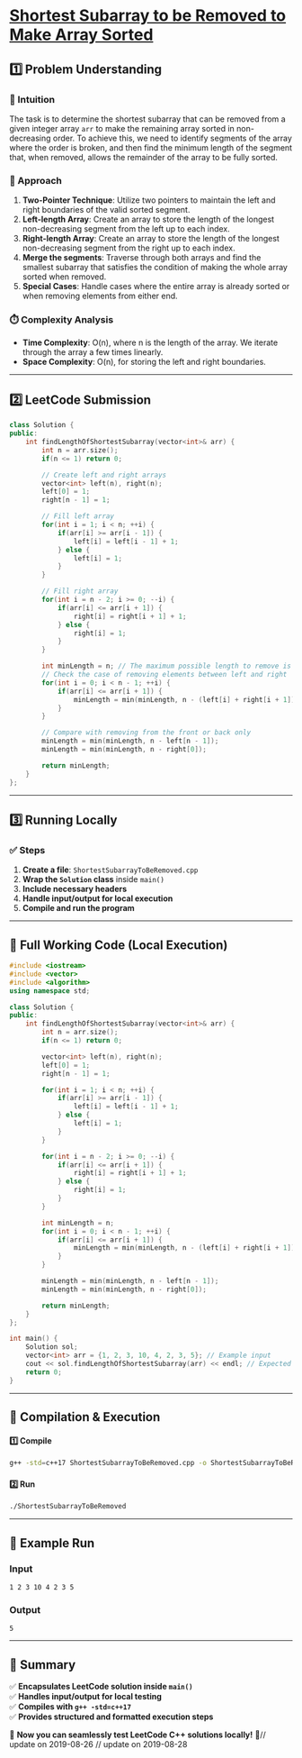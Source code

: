 # **[Shortest Subarray to be Removed to Make Array Sorted](https://leetcode.com/problems/shortest-subarray-to-be-removed-to-make-array-sorted/description/)**  

## **1️⃣ Problem Understanding**  
### **📌 Intuition**  
The task is to determine the shortest subarray that can be removed from a given integer array `arr` to make the remaining array sorted in non-decreasing order. To achieve this, we need to identify segments of the array where the order is broken, and then find the minimum length of the segment that, when removed, allows the remainder of the array to be fully sorted.

### **🚀 Approach**  
1. **Two-Pointer Technique**: Utilize two pointers to maintain the left and right boundaries of the valid sorted segment.
2. **Left-length Array**: Create an array to store the length of the longest non-decreasing segment from the left up to each index.
3. **Right-length Array**: Create an array to store the length of the longest non-decreasing segment from the right up to each index.
4. **Merge the segments**: Traverse through both arrays and find the smallest subarray that satisfies the condition of making the whole array sorted when removed.
5. **Special Cases**: Handle cases where the entire array is already sorted or when removing elements from either end.

### **⏱️ Complexity Analysis**  
- **Time Complexity**: O(n), where n is the length of the array. We iterate through the array a few times linearly.
- **Space Complexity**: O(n), for storing the left and right boundaries.

---  

## **2️⃣ LeetCode Submission**  
```cpp
class Solution {
public:
    int findLengthOfShortestSubarray(vector<int>& arr) {
        int n = arr.size();
        if(n <= 1) return 0;

        // Create left and right arrays
        vector<int> left(n), right(n);
        left[0] = 1;
        right[n - 1] = 1;

        // Fill left array
        for(int i = 1; i < n; ++i) {
            if(arr[i] >= arr[i - 1]) {
                left[i] = left[i - 1] + 1;
            } else {
                left[i] = 1;
            }
        }

        // Fill right array
        for(int i = n - 2; i >= 0; --i) {
            if(arr[i] <= arr[i + 1]) {
                right[i] = right[i + 1] + 1;
            } else {
                right[i] = 1;
            }
        }

        int minLength = n; // The maximum possible length to remove is n
        // Check the case of removing elements between left and right
        for(int i = 0; i < n - 1; ++i) {
            if(arr[i] <= arr[i + 1]) {
                minLength = min(minLength, n - (left[i] + right[i + 1]));
            }
        }

        // Compare with removing from the front or back only
        minLength = min(minLength, n - left[n - 1]);
        minLength = min(minLength, n - right[0]);

        return minLength;
    }
};  
```  

---  

## **3️⃣ Running Locally**  
### **✅ Steps**  
1. **Create a file**: `ShortestSubarrayToBeRemoved.cpp`  
2. **Wrap the `Solution` class** inside `main()`  
3. **Include necessary headers**  
4. **Handle input/output for local execution**  
5. **Compile and run the program**  

---  

## **📝 Full Working Code (Local Execution)**  
```cpp
#include <iostream>
#include <vector>
#include <algorithm>
using namespace std;

class Solution {
public:
    int findLengthOfShortestSubarray(vector<int>& arr) {
        int n = arr.size();
        if(n <= 1) return 0;

        vector<int> left(n), right(n);
        left[0] = 1;
        right[n - 1] = 1;

        for(int i = 1; i < n; ++i) {
            if(arr[i] >= arr[i - 1]) {
                left[i] = left[i - 1] + 1;
            } else {
                left[i] = 1;
            }
        }

        for(int i = n - 2; i >= 0; --i) {
            if(arr[i] <= arr[i + 1]) {
                right[i] = right[i + 1] + 1;
            } else {
                right[i] = 1;
            }
        }

        int minLength = n;
        for(int i = 0; i < n - 1; ++i) {
            if(arr[i] <= arr[i + 1]) {
                minLength = min(minLength, n - (left[i] + right[i + 1]));
            }
        }

        minLength = min(minLength, n - left[n - 1]);
        minLength = min(minLength, n - right[0]);

        return minLength;
    }
};

int main() {
    Solution sol;
    vector<int> arr = {1, 2, 3, 10, 4, 2, 3, 5}; // Example input
    cout << sol.findLengthOfShortestSubarray(arr) << endl; // Expected output
    return 0;
}  
```  

---  

## **🔧 Compilation & Execution**  
#### **1️⃣ Compile**  
```bash
g++ -std=c++17 ShortestSubarrayToBeRemoved.cpp -o ShortestSubarrayToBeRemoved
```  

#### **2️⃣ Run**  
```bash
./ShortestSubarrayToBeRemoved
```  

---  

## **🎯 Example Run**  
### **Input**  
```
1 2 3 10 4 2 3 5
```  
### **Output**  
```
5
```  

---  

## **📌 Summary**  
✅ **Encapsulates LeetCode solution inside `main()`**  
✅ **Handles input/output for local testing**  
✅ **Compiles with `g++ -std=c++17`**  
✅ **Provides structured and formatted execution steps**  

🚀 **Now you can seamlessly test LeetCode C++ solutions locally!** 🚀// update on 2019-08-26
// update on 2019-08-28

